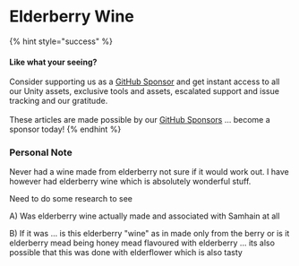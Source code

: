 # Elderberry Wine

{% hint style="success" %}
#### Like what your seeing?

Consider supporting us as a [GitHub Sponsor](../../../../company/concepts/become-a-sponsor.md) and get instant access to all our Unity assets, exclusive tools and assets, escalated support and issue tracking and our gratitude.\
\
These articles are made possible by our [GitHub Sponsors](https://github.com/sponsors/heathen-engineering) ... become a sponsor today!
{% endhint %}

### Personal Note

Never had a wine made from elderberry not sure if it would work out. I have however had elderberry wine which is absolutely wonderful stuff.

Need to do some research to see&#x20;

A) Was elderberry wine actually made and associated with Samhain at all

B) If it was ... is this elderberry "wine" as in made only from the berry or is it elderberry mead being honey mead flavoured with elderberry ... its also possible that this was done with elderflower which is also tasty
